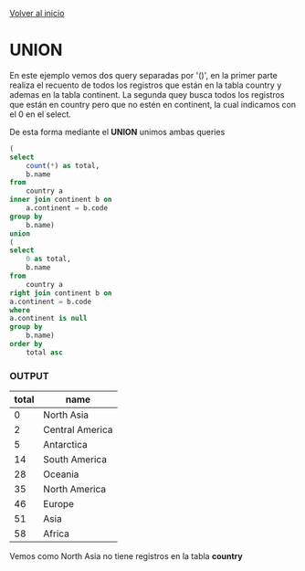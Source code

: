 [Volver al inicio](../README.md)

# UNION

En este ejemplo vemos dos query separadas por '()', en la primer parte realiza el recuento de todos los registros que están en la tabla country y ademas en la tabla continent.
La segunda quey busca todos los registros que están en country pero que no estén en continent, la cual indicamos con el 0 en el select.

De esta forma mediante el **UNION** unimos ambas queries

```sql
(
select
	count(*) as total,
	b.name
from
	country a
inner join continent b on
	a.continent = b.code
group by
	b.name)
union
(
select
	0 as total,
	b.name
from
	country a
right join continent b on
a.continent = b.code
where
a.continent is null
group by
	b.name)
order by
	total asc
```

### OUTPUT

| total | name            |
| ----- | --------------- |
| 0     | North Asia      |
| 2     | Central America |
| 5     | Antarctica      |
| 14    | South America   |
| 28    | Oceania         |
| 35    | North America   |
| 46    | Europe          |
| 51    | Asia            |
| 58    | Africa          |

Vemos como North Asia no tiene registros en la tabla **country**
